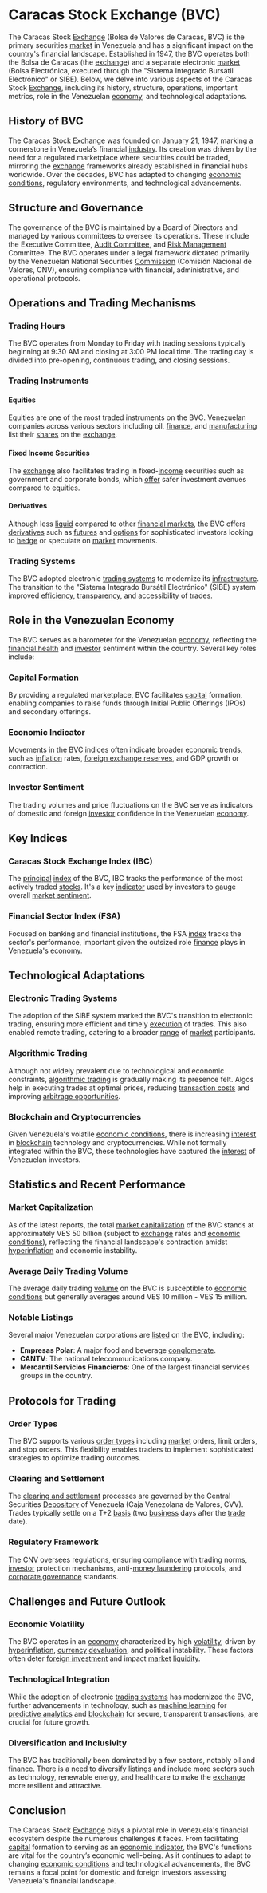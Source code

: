 # Caracas Stock Exchange (BVC)

The Caracas Stock [Exchange](../e/exchange.md) (Bolsa de Valores de Caracas, BVC) is the primary securities [market](../m/market.md) in Venezuela and has a significant impact on the country's financial landscape. Established in 1947, the BVC operates both the Bolsa de Caracas (the [exchange](../e/exchange.md)) and a separate electronic [market](../m/market.md) (Bolsa Electrónica, executed through the "Sistema Integrado Bursátil Electrónico" or SIBE). Below, we delve into various aspects of the Caracas Stock [Exchange](../e/exchange.md), including its history, structure, operations, important metrics, role in the Venezuelan [economy](../e/economy.md), and technological adaptations. 

## History of BVC

The Caracas Stock [Exchange](../e/exchange.md) was founded on January 21, 1947, marking a cornerstone in Venezuela’s financial [industry](../i/industry.md). Its creation was driven by the need for a regulated marketplace where securities could be traded, mirroring the [exchange](../e/exchange.md) frameworks already established in financial hubs worldwide. Over the decades, BVC has adapted to changing [economic conditions](../e/economic_conditions.md), regulatory environments, and technological advancements.

## Structure and Governance

The governance of the BVC is maintained by a Board of Directors and managed by various committees to oversee its operations. These include the Executive Committee, [Audit Committee](../a/audit_committee.md), and [Risk Management](../r/risk_management.md) Committee. The BVC operates under a legal framework dictated primarily by the Venezuelan National Securities [Commission](../c/commission.md) (Comisión Nacional de Valores, CNV), ensuring compliance with financial, administrative, and operational protocols.

## Operations and Trading Mechanisms

### Trading Hours

The BVC operates from Monday to Friday with trading sessions typically beginning at 9:30 AM and closing at 3:00 PM local time. The trading day is divided into pre-opening, continuous trading, and closing sessions.

### Trading Instruments

#### Equities

Equities are one of the most traded instruments on the BVC. Venezuelan companies across various sectors including oil, [finance](../f/finance.md), and [manufacturing](../m/manufacturing.md) list their [shares](../s/shares.md) on the [exchange](../e/exchange.md).

#### Fixed Income Securities

The [exchange](../e/exchange.md) also facilitates trading in fixed-[income](../i/income.md) securities such as government and corporate bonds, which [offer](../o/offer.md) safer investment avenues compared to equities.

#### Derivatives

Although less [liquid](../l/liquid.md) compared to other [financial markets](../f/financial_market.md), the BVC offers [derivatives](../d/derivatives.md) such as [futures](../f/futures.md) and [options](../o/options.md) for sophisticated investors looking to [hedge](../h/hedge.md) or speculate on [market](../m/market.md) movements.

### Trading Systems

The BVC adopted electronic [trading systems](../t/trading_systems.md) to modernize its [infrastructure](../i/infrastructure.md). The transition to the "Sistema Integrado Bursátil Electrónico" (SIBE) system improved [efficiency](../e/efficiency.md), [transparency](../t/transparency.md), and accessibility of trades.

## Role in the Venezuelan Economy

The BVC serves as a barometer for the Venezuelan [economy](../e/economy.md), reflecting the [financial health](../f/financial_health.md) and [investor](../i/investor.md) sentiment within the country. Several key roles include:

### Capital Formation

By providing a regulated marketplace, BVC facilitates [capital](../c/capital.md) formation, enabling companies to raise funds through Initial Public Offerings (IPOs) and secondary offerings.

### Economic Indicator

Movements in the BVC indices often indicate broader economic trends, such as [inflation](../i/inflation.md) rates, [foreign exchange reserves](../f/foreign_exchange_reserves.md), and GDP growth or contraction.

### Investor Sentiment

The trading volumes and price fluctuations on the BVC serve as indicators of domestic and foreign [investor](../i/investor.md) confidence in the Venezuelan [economy](../e/economy.md).

## Key Indices

### Caracas Stock Exchange Index (IBC)

The [principal](../p/principal.md) [index](../i/index_instrument.md) of the BVC, IBC tracks the performance of the most actively traded [stocks](../s/stock.md). It's a key [indicator](../i/indicator.md) used by investors to gauge overall [market sentiment](../m/market_sentiment.md).

### Financial Sector Index (FSA)

Focused on banking and financial institutions, the FSA [index](../i/index_instrument.md) tracks the sector's performance, important given the outsized role [finance](../f/finance.md) plays in Venezuela's [economy](../e/economy.md).

## Technological Adaptations

### Electronic Trading Systems

The adoption of the SIBE system marked the BVC's transition to electronic trading, ensuring more efficient and timely [execution](../e/execution.md) of trades. This also enabled remote trading, catering to a broader [range](../r/range.md) of [market](../m/market.md) participants.

### Algorithmic Trading

Although not widely prevalent due to technological and economic constraints, [algorithmic trading](../a/accountability.md) is gradually making its presence felt. Algos help in executing trades at optimal prices, reducing [transaction costs](../t/transaction_costs.md) and improving [arbitrage opportunities](../a/arbitrage_opportunities.md).

### Blockchain and Cryptocurrencies

Given Venezuela's volatile [economic conditions](../e/economic_conditions.md), there is increasing [interest](../i/interest.md) in [blockchain](../b/blockchain_in_trading.md) technology and cryptocurrencies. While not formally integrated within the BVC, these technologies have captured the [interest](../i/interest.md) of Venezuelan investors.

## Statistics and Recent Performance

### Market Capitalization

As of the latest reports, the total [market capitalization](../m/market_capitalization.md) of the BVC stands at approximately VES 50 billion (subject to [exchange](../e/exchange.md) rates and [economic conditions](../e/economic_conditions.md)), reflecting the financial landscape's contraction amidst [hyperinflation](../h/hyperinflation.md) and economic instability.

### Average Daily Trading Volume

The average daily trading [volume](../v/volume.md) on the BVC is susceptible to [economic conditions](../e/economic_conditions.md) but generally averages around VES 10 million - VES 15 million.

### Notable Listings

Several major Venezuelan corporations are [listed](../l/listed.md) on the BVC, including:

- **Empresas Polar**: A major food and beverage [conglomerate](../c/conglomerate.md).
- **CANTV**: The national telecommunications company.
- **Mercantil Servicios Financieros**: One of the largest financial services groups in the country.

## Protocols for Trading

### Order Types

The BVC supports various [order types](../o/order_types_in_trading.md) including [market](../m/market.md) orders, limit orders, and stop orders. This flexibility enables traders to implement sophisticated strategies to optimize trading outcomes.

### Clearing and Settlement

The [clearing and settlement](../c/clearing_and_settlement.md) processes are governed by the Central Securities [Depository](../d/depository.md) of Venezuela (Caja Venezolana de Valores, CVV). Trades typically settle on a T+2 [basis](../b/basis.md) (two [business](../b/business.md) days after the [trade](../t/trade.md) date).

### Regulatory Framework

The CNV oversees regulations, ensuring compliance with trading norms, [investor](../i/investor.md) protection mechanisms, anti-[money laundering](../m/money_laundering.md) protocols, and [corporate governance](../c/corporate_governance.md) standards.

## Challenges and Future Outlook

### Economic Volatility

The BVC operates in an [economy](../e/economy.md) characterized by high [volatility](../v/volatility.md), driven by [hyperinflation](../h/hyperinflation.md), [currency](../c/currency.md) [devaluation](../d/devaluation.md), and political instability. These factors often deter [foreign investment](../f/foreign_investment.md) and impact [market](../m/market.md) [liquidity](../l/liquidity.md).

### Technological Integration

While the adoption of electronic [trading systems](../t/trading_systems.md) has modernized the BVC, further advancements in technology, such as [machine learning](../m/machine_learning.md) for [predictive analytics](../p/predictive_analytics.md) and [blockchain](../b/blockchain_in_trading.md) for secure, transparent transactions, are crucial for future growth.

### Diversification and Inclusivity

The BVC has traditionally been dominated by a few sectors, notably oil and [finance](../f/finance.md). There is a need to diversify listings and include more sectors such as technology, renewable energy, and healthcare to make the [exchange](../e/exchange.md) more resilient and attractive.

## Conclusion

The Caracas Stock [Exchange](../e/exchange.md) plays a pivotal role in Venezuela's financial ecosystem despite the numerous challenges it faces. From facilitating [capital](../c/capital.md) formation to serving as an [economic indicator](../e/economic_indicator.md), the BVC's functions are vital for the country’s economic well-being. As it continues to adapt to changing [economic conditions](../e/economic_conditions.md) and technological advancements, the BVC remains a focal point for domestic and foreign investors assessing Venezuela's financial landscape.